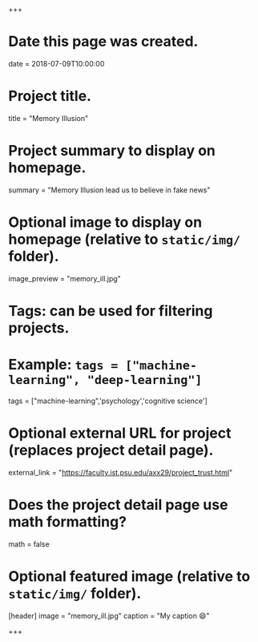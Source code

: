 +++
# Date this page was created.
date = 2018-07-09T10:00:00

# Project title.
title = "Memory Illusion"

# Project summary to display on homepage.
summary = "Memory Illusion lead us to believe in fake news"

# Optional image to display on homepage (relative to `static/img/` folder).
image_preview = "memory_ill.jpg"

# Tags: can be used for filtering projects.
# Example: `tags = ["machine-learning", "deep-learning"]`
tags = ["machine-learning",'psychology','cognitive science']


# Optional external URL for project (replaces project detail page).
external_link = "https://faculty.ist.psu.edu/axx29/project_trust.html"

# Does the project detail page use math formatting?
math = false

# Optional featured image (relative to `static/img/` folder).
[header]
image = "memory_ill.jpg"
caption = "My caption :smile:"

+++

